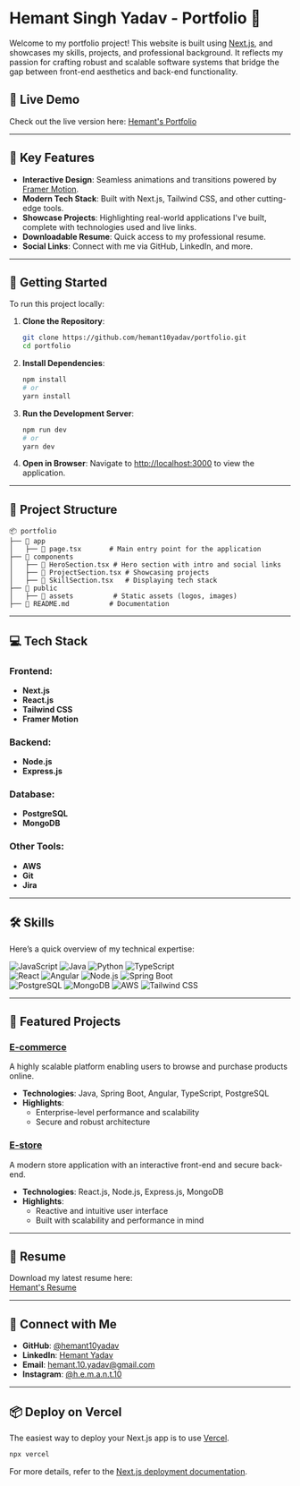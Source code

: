 # Hemant Singh Yadav - Portfolio 🚀

Welcome to my portfolio project! This website is built using [Next.js](https://nextjs.org), and showcases my skills, projects, and professional background. It reflects my passion for crafting robust and scalable software systems that bridge the gap between front-end aesthetics and back-end functionality.

## 🌟 Live Demo
Check out the live version here: [Hemant's Portfolio](https://hemant-portfolio.vercel.app)

---

## 🎯 Key Features
- **Interactive Design**: Seamless animations and transitions powered by [Framer Motion](https://www.framer.com/motion/).
- **Modern Tech Stack**: Built with Next.js, Tailwind CSS, and other cutting-edge tools.
- **Showcase Projects**: Highlighting real-world applications I've built, complete with technologies used and live links.
- **Downloadable Resume**: Quick access to my professional resume.
- **Social Links**: Connect with me via GitHub, LinkedIn, and more.

---

## 🚀 Getting Started

To run this project locally:

1. **Clone the Repository**:
   ```bash
   git clone https://github.com/hemant10yadav/portfolio.git
   cd portfolio
   ```

2. **Install Dependencies**:
   ```bash
   npm install
   # or
   yarn install
   ```

3. **Run the Development Server**:
   ```bash
   npm run dev
   # or
   yarn dev
   ```

4. **Open in Browser**:
   Navigate to [http://localhost:3000](http://localhost:3000) to view the application.

---

## 📂 Project Structure

```plaintext
📦 portfolio
├── 📁 app
│   ├── 📄 page.tsx       # Main entry point for the application
├── 📁 components
│   ├── 📄 HeroSection.tsx # Hero section with intro and social links
│   ├── 📄 ProjectSection.tsx # Showcasing projects
│   ├── 📄 SkillSection.tsx   # Displaying tech stack
├── 📁 public
│   ├── 📁 assets          # Static assets (logos, images)
├── 📄 README.md          # Documentation
```

---

## 💻 Tech Stack

### Frontend:
- **Next.js**
- **React.js**
- **Tailwind CSS**
- **Framer Motion**

### Backend:
- **Node.js**
- **Express.js**

### Database:
- **PostgreSQL**
- **MongoDB**

### Other Tools:
- **AWS**
- **Git**
- **Jira**

---

## 🛠️ Skills

Here’s a quick overview of my technical expertise:

![JavaScript](public/assets/javascript.png) ![Java](public/assets/java.png) ![Python](public/assets/python.png) ![TypeScript](public/assets/typescript.png)  
![React](public/assets/react.png) ![Angular](public/assets/angular.png) ![Node.js](public/assets/node.png) ![Spring Boot](public/assets/spring.png)  
![PostgreSQL](public/assets/postgres.png) ![MongoDB](public/assets/mongo.png) ![AWS](public/assets/aws.png) ![Tailwind CSS](public/assets/Tailwind.png)

---

## 📂 Featured Projects

### [E-commerce](https://github.com/hemant10yadav/E-Commerce-website)
A highly scalable platform enabling users to browse and purchase products online.

- **Technologies**: Java, Spring Boot, Angular, TypeScript, PostgreSQL
- **Highlights**:
  - Enterprise-level performance and scalability
  - Secure and robust architecture

### [E-store](https://github.com/hemant10yadav/Sell2U-Node)
A modern store application with an interactive front-end and secure back-end.

- **Technologies**: React.js, Node.js, Express.js, MongoDB
- **Highlights**:
  - Reactive and intuitive user interface
  - Built with scalability and performance in mind

---

## 📄 Resume

Download my latest resume here:  
[Hemant's Resume](https://raw.githubusercontent.com/hemant10yadav/Resources/main/Hemant-Software-Developer-Resume.pdf)

---

## 🤝 Connect with Me

- **GitHub**: [@hemant10yadav](https://github.com/hemant10yadav)
- **LinkedIn**: [Hemant Yadav](https://www.linkedin.com/in/hemantyad)
- **Email**: [hemant.10.yadav@gmail.com](mailto:hemant.10.yadav@gmail.com)
- **Instagram**: [@h.e.m.a.n.t.10](https://www.instagram.com/h.e.m.a.n.t.10)

---

## 📦 Deploy on Vercel

The easiest way to deploy your Next.js app is to use [Vercel](https://vercel.com).

```bash
npx vercel
```

For more details, refer to the [Next.js deployment documentation](https://nextjs.org/docs/app/building-your-application/deploying).